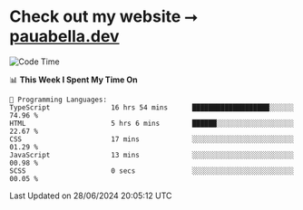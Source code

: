 # Check out my website ⭢ [pauabella.dev](https://pauabella.dev)

<!--START_SECTION:waka-->
![Code Time](http://img.shields.io/badge/Code%20Time-3%2C511%20hrs%2050%20mins-blue)

📊 **This Week I Spent My Time On** 

```text
💬 Programming Languages: 
TypeScript               16 hrs 54 mins      ███████████████████░░░░░░   74.96 % 
HTML                     5 hrs 6 mins        ██████░░░░░░░░░░░░░░░░░░░   22.67 % 
CSS                      17 mins             ░░░░░░░░░░░░░░░░░░░░░░░░░   01.29 % 
JavaScript               13 mins             ░░░░░░░░░░░░░░░░░░░░░░░░░   00.98 % 
SCSS                     0 secs              ░░░░░░░░░░░░░░░░░░░░░░░░░   00.05 % 
```


 Last Updated on 28/06/2024 20:05:12 UTC
<!--END_SECTION:waka-->
